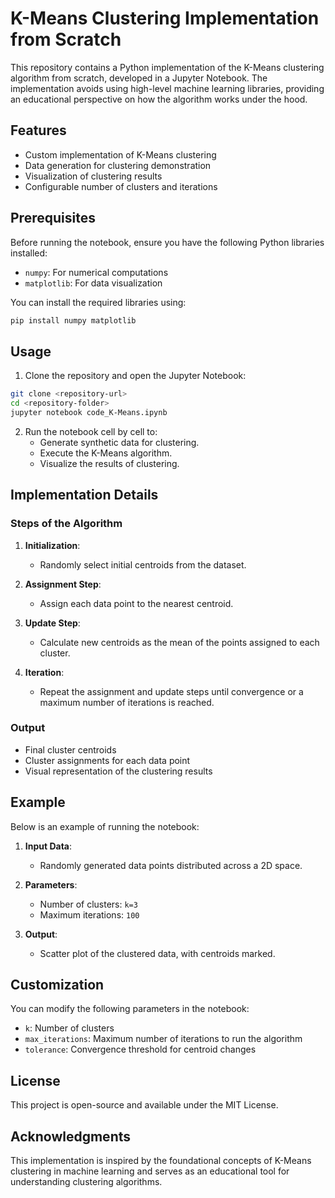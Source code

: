 # K-Means Clustering Implementation from Scratch

This repository contains a Python implementation of the K-Means clustering algorithm from scratch, developed in a Jupyter Notebook. The implementation avoids using high-level machine learning libraries, providing an educational perspective on how the algorithm works under the hood.

## Features

- Custom implementation of K-Means clustering
- Data generation for clustering demonstration
- Visualization of clustering results
- Configurable number of clusters and iterations

## Prerequisites

Before running the notebook, ensure you have the following Python libraries installed:

- `numpy`: For numerical computations
- `matplotlib`: For data visualization

You can install the required libraries using:

```bash
pip install numpy matplotlib
```

## Usage

1. Clone the repository and open the Jupyter Notebook:

```bash
git clone <repository-url>
cd <repository-folder>
jupyter notebook code_K-Means.ipynb
```

2. Run the notebook cell by cell to:
   - Generate synthetic data for clustering.
   - Execute the K-Means algorithm.
   - Visualize the results of clustering.

## Implementation Details

### Steps of the Algorithm

1. **Initialization**:
   - Randomly select initial centroids from the dataset.

2. **Assignment Step**:
   - Assign each data point to the nearest centroid.

3. **Update Step**:
   - Calculate new centroids as the mean of the points assigned to each cluster.

4. **Iteration**:
   - Repeat the assignment and update steps until convergence or a maximum number of iterations is reached.

### Output

- Final cluster centroids
- Cluster assignments for each data point
- Visual representation of the clustering results

## Example

Below is an example of running the notebook:

1. **Input Data**:
   - Randomly generated data points distributed across a 2D space.

2. **Parameters**:
   - Number of clusters: `k=3`
   - Maximum iterations: `100`

3. **Output**:
   - Scatter plot of the clustered data, with centroids marked.

## Customization

You can modify the following parameters in the notebook:

- `k`: Number of clusters
- `max_iterations`: Maximum number of iterations to run the algorithm
- `tolerance`: Convergence threshold for centroid changes

## License

This project is open-source and available under the MIT License.

## Acknowledgments

This implementation is inspired by the foundational concepts of K-Means clustering in machine learning and serves as an educational tool for understanding clustering algorithms.

